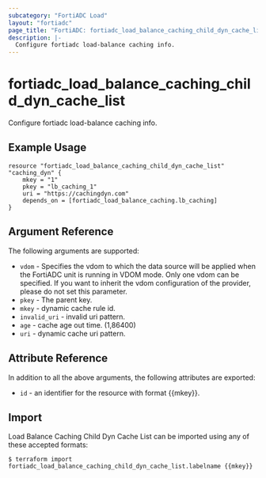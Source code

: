 ```yaml
---
subcategory: "FortiADC Load"
layout: "fortiadc"
page_title: "FortiADC: fortiadc_load_balance_caching_child_dyn_cache_list"
description: |-
  Configure fortiadc load-balance caching info.
---
```


# fortiadc_load_balance_caching_child_dyn_cache_list
Configure fortiadc load-balance caching info.

## Example Usage
```hcl
resource "fortiadc_load_balance_caching_child_dyn_cache_list" "caching_dyn" {
	mkey = "1"
	pkey = "lb_caching_1"
	uri = "https://cachingdyn.com"
	depends_on = [fortiadc_load_balance_caching.lb_caching]
}

```

## Argument Reference

The following arguments are supported:

* `vdom` - Specifies the vdom to which the data source will be applied when the FortiADC unit is running in VDOM mode. Only one vdom can be specified. If you want to inherit the vdom configuration of the provider, please do not set this parameter.
* `pkey` - The parent key.
* `mkey` - dynamic cache rule id.
* `invalid_uri` - invalid uri pattern. 
* `age` - cache age out time. (1,86400)
* `uri` - dynamic cache uri pattern. 

## Attribute Reference

In addition to all the above arguments, the following attributes are exported:
* `id` - an identifier for the resource with format {{mkey}}.

## Import
 Load Balance Caching Child Dyn Cache List can be imported using any of these accepted formats:
```
$ terraform import fortiadc_load_balance_caching_child_dyn_cache_list.labelname {{mkey}}
```
